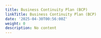 ```yaml
---
title: Business Continuity Plan (BCP)
linkTitle: Business Continuity Plan (BCP)
date: '2025-04-30T00:56:00Z'
weight: 0
description: No content
---
```



